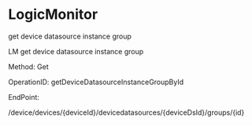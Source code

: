 #     LogicMonitor


get device datasource instance group 

LM get device datasource instance group

Method: Get

OperationID: getDeviceDatasourceInstanceGroupById

EndPoint:

/device/devices/{deviceId}/devicedatasources/{deviceDsId}/groups/{id}
